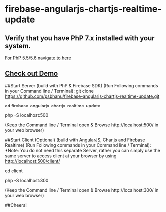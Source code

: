 # firebase-angularjs-chartjs-realtime-update

## Verify that you have PhP 7.x installed with your system.
[For PhP 5.5/5.6 navigate to here](https://github.com/psbhanu/firebase-angularjs-chartjs-realtime-update/tree/php-5.5-5.6)

## [Check out Demo](http://demo.psbhanu.com/firebase-realtime/client)


##Start Server (build with PhP & Firebase SDK) (Run Following commands in your Command line / Terminal):
git clone https://github.com/psbhanu/firebase-angularjs-chartjs-realtime-update.git

cd firebase-angularjs-chartjs-realtime-update

php -S localhost:500

(Keep the Command line / Terminal open & Browse http://localhost:500/ in your web browser)


##Start Client (Optional) (build with AngularJS, Char.js and Firebase Realtime)  (Run Following commands in your Command line / Terminal):
*Note: You do not need this separate Server, rather you can simply use the same server to access client at your browser by using [http://localhost:500/client/](http://localhost:500/client/)

cd client

php -S localhost:300

(Keep the Command line / Terminal open & Browse http://localhost:300/ in your web browser)

##Cheers!
